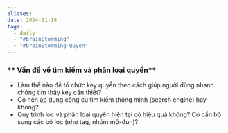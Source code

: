```yaml
---
aliases: 
date: 2024-11-18
tags:
  - daily
  - "#brainStorming"
  - "#brainStorming-Quyen"
---
```

### ** Vấn đề về tìm kiếm và phân loại quyền**
- Làm thế nào để tổ chức key quyền theo cách giúp người dùng nhanh chóng tìm thấy key cần thiết?  
- Có nên áp dụng công cụ tìm kiếm thông minh (search engine) hay không?  
- Quy trình lọc và phân loại quyền hiện tại có hiệu quả không? Có cần bổ sung các bộ lọc (như tag, nhóm mô-đun)?  